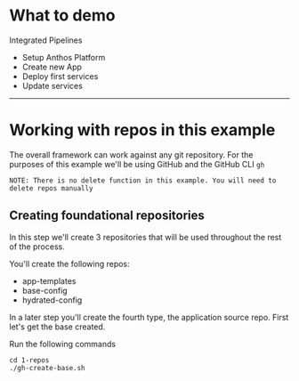 # What to demo


Integrated Pipelines
- Setup Anthos  Platform
- Create new App
- Deploy first services
- Update services



---



# Working with repos in this example

The overall framework can work against any git repository. For the purposes of this example we'll be using GitHub and the GitHub CLI `gh`

    NOTE: There is no delete function in this example. You will need to delete repos manually


## Creating foundational repositories
In this step we'll create 3 repositories that will be used throughout the rest of the process. 

You'll create the following repos: 

- app-templates
- base-config
- hydrated-config

In a later step you'll create the fourth type, the application source repo. First let's get the base created. 

Run the following commands

```shell
cd 1-repos
./gh-create-base.sh
```
